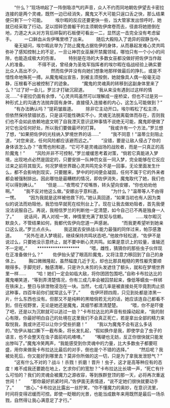　　“什么？”现场响起了一阵倒吸凉气的声音，众人不约而同地朝佐伊望去卡密拉连接的是两个灵魂，既然一边已经消失，魔鬼又不大可能只逞口舌之快，那么结果便只剩下一个可能。
　　埃尔暇的反应还要更快一些，当大管家发出惊呼时，她就已经采取了行动。足以捏碎恐兽躯干的主须朝佐伊席卷而去，径直将她摁倒在地，力道之大从对方背后碎裂的石板便可看出一二，显然这一击完全没有考虑留手。
　　一口鲜血从佐伊嘴里喷了出来。
　　随后大殿陷入了诡异的寂静当中。
　　毫无疑问，埃尔暇此举为了防止魔鬼占据佐伊的身体，从而暴起发难心灵共鸣弥补了感知控制上的不足，一旦让神罚女巫展开禁魔领域，哪怕只有一个小小的间隙，也能造成极大的伤害。
　　特别是在场的大多数女巫都没做好把佐伊当作敌人的准备。
　　不得不说，曾经身为圣佑军指挥者的埃尔暇在临战经验上确实要比众人高出不少。
　　然而佐伊并没有向她们想象地那样做最后的挣扎，或是不惜性命地殊死一搏。从魔鬼喊出宣告，到被主须按倒，她就像具人偶一般毫无动静，压根看不出被控制了的迹象。
　　“魔鬼的灵魂真的转移到这副身体里来了么？”过了好一会儿，罗兰才打破沉寂道。
　　“我从来没有遇到过这样的情况……”卡密拉仍面有余悸，“心灵共鸣虽然可以理解成一座桥梁，但也不过是另一种形式上的沟通方法抛弃固有身体，直接侵入连接者的内心，这怎么可能做到？”
　　“有办法确认吗？”提莉皱眉道。
　　除非它主动开口。埃尔暇松了松主须，但依然保持禁锢状态，只是该可能性确实不小，灵魂无法脱离载体而存在，否则我们也不会如此依赖地底文明了自我湮灭意识这种事情不说绝无可能，魔鬼即便做了对它也没任何好处，所以我们要做最坏的打算。
　　“我或许有一个方法，”罗兰想了想，“如果把佐伊的光柱纳入梦境世界的话……”
　　“我不同意！”温蒂立刻阻止道，“对您来说，任何风险都应该避而远之。”
　　“没错，要是让敌人侵占了你的身体该怎么办？”夜莺也附和道，“它可不是灵魂战场的战败者，而是一只真正的高阶魔鬼！”
　　“风险并非不可控制，”罗兰缓缓思考着对策，“倘若它真能进入梦境，出现地点必然是固定的，只要安排一队神罚女巫一同入梦，完全能够在它反应过来之前将其毁灭。何况梦境世界跟心灵共鸣完全不是一回事，无论里面发生什么，都不会影响到现实，只要醒来，梦中的时间便会凝固，任何不属于它的外来者都会被强制排出。因此哪怕是最糟糕的情况，即佐伊消失，魔鬼取代了她，我们也可以得到确认。”
　　“但是……”夜莺咬了咬嘴唇，转头望向安娜，“你也劝劝他啊。”
　　“我不反对他这么做。”安娜出乎意料道。
　　“为什么？”温蒂等人不由得一愣。
　　“因为我就是这样被他救下的。”她认真回道，“如果当初也有人因为类似的说法而劝阻他，我恐怕早就死在绞刑台上了。现在让我去做劝阻者，首先我便没法说服自己。再说，我相信罗兰的判断他一定清楚，如今自己已不再是独身一人了。”
　　说话间，两人对视一笑，神情里充满了默契与信赖。
　　……埃尔暇沉默良久，不管结果如何，我都代佐伊向您道一声感谢。
　　“而我更希望听到她亲口这么说。”罗兰点点头。
　　我这就去安排战斗能力最强的同伴过来，帕莎感激道。
　　“另外在进入梦境前，继续保持共鸣状态吧，”他故作轻松道，“佐伊不是说过么，只要她没示意终止，就不要中断心灵共鸣。如果是意识上的较量，谁输还不一定呢。”
　　*******************
　　“喂，雌性，猜猜你的那些虫子伙伴现在正准备做什么？”
　　佐伊抬头望了眼高阶魔鬼，又将注意力移回到了自己的身体上。
　　胸口微微隆起，虽然幅度几近于无，却也比那具粗糙的男性躯壳要顺眼得多。手脚完好，触感清晰，只是许久未剪的头发遮住了额头，就和在梦境世界里一样……
　　“哈！她们一定会如临大敌，将你团团包围吧。”自称卡布拉达比的魔鬼嘲笑道，“等到弄清楚情况，你有三成几率会被囚禁起来，像低等蠕虫一样绑在铁床上，整日与排泄物浸泡在一块。当然，七成几率是被直接处死毕竟割肉止损这种事，四百年前你们就常这么干了。”
　　佐伊环顾四周，只见到处都是漆黑一片，什么东西也没有。但那又不是纯粹的黑暗倘若无光的话，她应该连自己都看不到，但在视野里，无论是她还是魔鬼，其细节都清清楚楚。
　　“喂，你不是吓傻了吧，还是以为沉默就可以逃过一劫？”卡布拉达比的声音有些躁动起来，“我的耐心有限，你最好明白自己的处境在这里我们不会真正死亡，若是拿出全部的精力来取悦我，我或许还可以让你少受些折磨！”
　　“我以为魔鬼不会有这么多话的，”佐伊从袖口撕下一截布条，将长发扎起，“假如换作是我，即使学会了虫子的语言，也不会整天在虫子面前叽叽喳喳。”
　　“嘴硬也无妨，反正你很快就只能发出惨叫了。”魔鬼冷笑两声，“我能感受到你灵魂中的力量，比大多数虫子都要旺盛，用你来做我卡布拉达比最后的对手，倒也是个不错的选择。”
　　“然后呢？我被处死后，你又能好到哪里去？莫非你所做的这一切，只是为了拿我发泄怒气？”
　　“这有什么不对的？战斗！杀戮！折磨！晋升！虫子，这才是高等种应有的态度！难不成我还要跪在地上，乞求你们的宽恕？”卡布拉达比长啸一声，“死亡有什么可怕的？我们的灵魂会被魔力之源收容，等到族群登顶的那一天，必将再次重返世间！”
　　“那你最好抓紧时间，”佐伊面无表情道，“说不定她们很快就要动手了。”
　　“放心，”卡布拉达比露出一丝狞笑，“你不懂魔力的奥妙，在意识流里，时间将变得迟缓而可控。即使一眨眼的光景，也能当成数年来用既然是最后一场杀戮，自然得让我心满意足了才行。”
